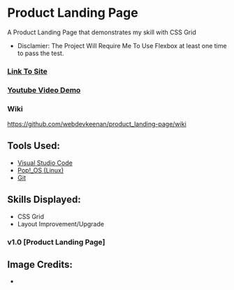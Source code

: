 # Product Landing Page
A Product Landing Page that demonstrates my skill with CSS Grid
* Disclamier: The Project Will Require Me To Use Flexbox at least one time to pass the test.

<!-- Update With Links -->

 ### [Link To Site]() 

 ### [Youtube Video Demo]() 

### Wiki

https://github.com/webdevkeenan/product_landing-page/wiki 

## Tools Used: 
+ [Visual Studio Code](https://code.visualstudio.com/)
+ [Pop!_OS (Linux)](https://pop.system76.com/)
+ [Git](https://git-scm.com/)


## Skills Displayed: 
+ CSS Grid
+ Layout Improvement/Upgrade



### v1.0 [Product Landing Page]


## Image Credits:
+ 

<!-- Take Note of code markdown "~~~" for future use when writing about Javascript">
